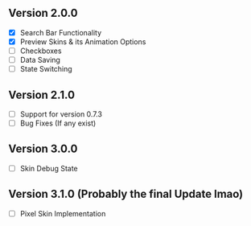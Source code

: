 ## Version 2.0.0
- [x] Search Bar Functionality
- [x] Preview Skins & its Animation Options
- [ ] Checkboxes
- [ ] Data Saving
- [ ] State Switching

## Version 2.1.0
- [ ] Support for version 0.7.3
- [ ] Bug Fixes (If any exist)

## Version 3.0.0
- [ ] Skin Debug State

## Version 3.1.0 (Probably the final Update lmao)
- [ ] Pixel Skin Implementation